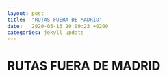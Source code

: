 ```yaml
---
layout: post
title:  "RUTAS FUERA DE MADRID"
date:   2020-05-13 20:09:23 +0200
categories: jekyll update
---
```


# RUTAS FUERA DE MADRID
